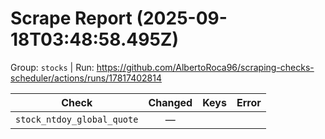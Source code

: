 # Scrape Report (2025-09-18T03:48:58.495Z)

Group: `stocks`  |  Run: https://github.com/AlbertoRoca96/scraping-checks-scheduler/actions/runs/17817402814

| Check | Changed | Keys | Error |
|---|:---:|:--|:--|
| `stock_ntdoy_global_quote` | — |  |  |

